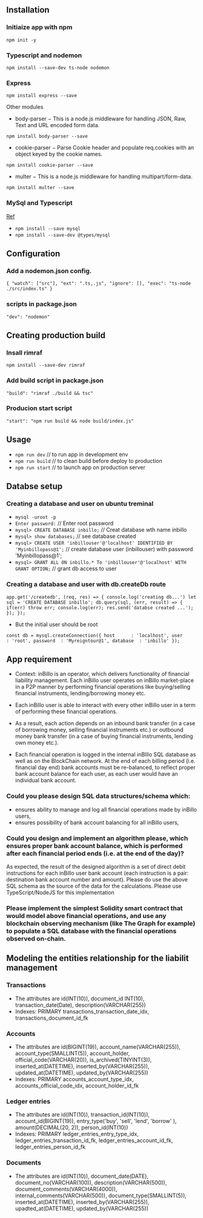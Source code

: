 ## Installation

### Initiaize app with npm 

`npm init -y`

### Typescript and nodemon

`npm install --save-dev ts-node nodemon`

### Express 

`npm install express --save`

Other modules 

- body-parser − This is a node.js middleware for handling JSON, Raw, Text and URL encoded form data.

`npm install body-parser --save`

- cookie-parser − Parse Cookie header and populate req.cookies with an object keyed by the cookie names.

`npm install cookie-parser --save`

- multer − This is a node.js middleware for handling multipart/form-data.

`npm install multer --save`

### MySql and Typescript 

[Ref](https://www.becomebetterprogrammer.com/mysql-nodejs-expressjs-typescript/)

- `npm install --save mysql`
- `npm install --save-dev @types/mysql`

## Configuration

### Add a nodemon.json config.

`{
  "watch": ["src"],
  "ext": ".ts,.js",
  "ignore": [],
  "exec": "ts-node ./src/index.ts"
}`

### scripts in package.json

`"dev": "nodemon"`

## Creating production build

### Insall rimraf

`npm install --save-dev rimraf`

### Add build script in package.json

`"build": "rimraf ./build && tsc"` 

### Producion start script 

`"start": "npm run build && node build/index.js"`

## Usage 

- `npm run dev`    // to run app in development env
- `npm run build`  // to clean build before deploy to  production 
- `npm run start`   // to launch app on production server


## Databse setup 

### Creating a database and user on ubuntu treminal

- `mysql -uroot -p`
- `Enter password:` // Enter root password
- `mysql> CREATE DATABASE inbillo;` // Creat database wth name inbillo
- `mysql> show databases;` // see database created 
- `mysql> CREATE USER 'inbillouser'@'localhost' IDENTIFIED BY 'Myinbillopass@1';`  // create database user (inbillouser) with password 'Myinbillopass@1';
- `mysql> GRANT ALL ON inbillo.* To 'inbillouser'@'localhost' WITH GRANT OPTION;`   // grant db access to user 

### Creating a database and user with db.createDb route

`app.get('/createdb', (req, res) => {
    console.log('creating db...')
    let sql = 'CREATE DATABASE inbillo';
    db.query(sql, (err, result) => {
        if(err) throw err;
        console.log(err);
        res.send('databse created ...');
    });
});`


- But the initial user should be root

`const db = mysql.createConnection({
    host      : 'localhost',
    user      : 'root',
    password  : 'Myreigntour@1',
    database  : 'inbillo'
});`


## App requirement 

- Context: inBillo is an operator, which delivers functionality of financial liability management. Each inBillo user operates on inBillo market-place in a P2P manner by performing financial operations like buying/selling financial instruments, lending/borrowing money etc.

- Each inBillo user is able to interact with every other inBillo user in a term of performing these financial operations.

- As a result, each action depends on an inbound bank transfer (in a case of borrowing money, selling financial instruments etc.) or outbound money bank transfer (in a case of buying financial instruments, lending own money etc.).

- Each financial operation is logged in the internal inBIllo SQL database as well as on the BlockChain network. At the end of each billing period (i.e. financial day end) bank accounts must be re-balanced, to reflect proper bank account balance for each user, as each user would have an individual bank account.

### Could you please design SQL data structures/schema which:

- ensures ability to manage and log all financial operations made by inBillo users,
- ensures possibility of bank account balancing for all inBillo users,

### Could you design and implement an algorithm please, which ensures proper bank account balance, which is performed after each financial period ends (i.e. at the end of the day)?

As expected, the result of the designed algorithm is a set of direct debit instructions for each inBillo user bank account (each instruction is a pair: destination bank account number and amount). Please do use the above SQL schema as the source of the data for the calculations. Please use TypeScript/NodeJS for this implementation

### Please implement the simplest Solidity smart contract that would model above financial operations, and use any blockchain observing mechanism (like The Graph for example) to populate a SQL database with the financial operations observed on-chain.

## Modeling the entities relationship for the liabilit management 

### Transactions 
- The attributes are id(INT(10)), document_id INT(10), transaction_date(Date), description(VARCHAR(255))
- Indexes: PRIMARY transactions_transaction_date_idx, transactions_document_id_fk

### Accounts 
- The attributes are id(BIGINT(19)), account_name(VARCHAR(255)), account_type(SMALLINT(5)), account_holder, official_code(VARCHAR(20)), is_archived(TINYINT(3)), inserted_at(DATETIME), inserted_by(VARCHAR(255)), updated_at(DATETIME), updated_by(VARCHAR(255))
- Indexes: PRIMARY accounts_account_type_idx, accounts_official_code_idx, account_holder_id_fk

### Ledger entries 
- The attributes are id(INT(10)), transaction_id(INT(10)), account_id(BIGINT(19)), entry_type('buy', 'sell', 'lend', 'borrow' ), amount(DECIMAL(20, 2)), person_id(INT(10))
- Indexes: PRIMARY ledger_entries_entry_type_idx, ledger_entries_transaction_id_fk, ledger_entries_account_id_fk, ledger_entries_person_id_fk

### Documents 
- The attributes are id(INT(10)), document_date(DATE), document_no(VARCHAR(100)), description(VARCHAR(500)), document_comments(VARCHAR(4000)), internal_comments(VARCHAR(500)), document_type(SMALLINT(5)), inserted_at(DATETIME), inserted_by(VARCHAR(255)), upadted_at(DATETIME), updated_by(VARCHAR(255))

